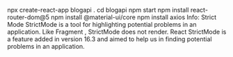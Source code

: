 npx create-react-app blogapi .
cd blogapi
npm start
npm install react-router-dom@5
npm install @material-ui/core
npm install axios
Info:
Strict Mode
StrictMode is a tool for highlighting potential problems in an application. Like Fragment , StrictMode does not render. React StrictMode is a feature added in version 16.3 and aimed to help us in finding potential problems in an application.
